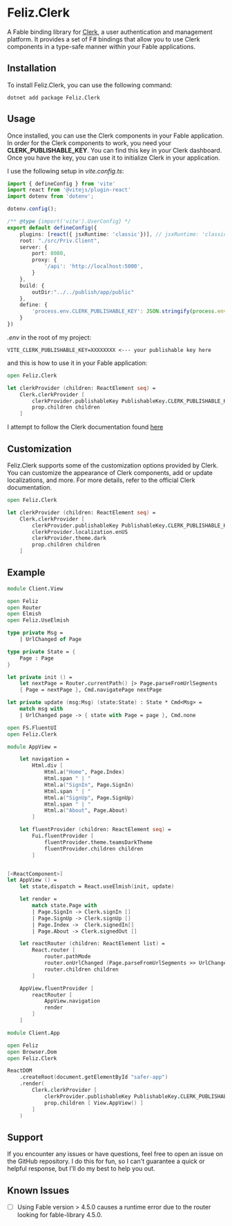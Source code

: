 # Feliz.Clerk

A Fable binding library for [Clerk](https://clerk.com/), a user authentication and management platform. It provides a set of F# bindings that allow you to use Clerk components in a type-safe manner within your Fable applications.


## Installation

To install Feliz.Clerk, you can use the following command:

```dotnetcli
dotnet add package Feliz.Clerk
```


## Usage

Once installed, you can use the Clerk components in your Fable application. In order for the Clerk components to work, you need your **CLERK_PUBLISHABLE_KEY**. You can find this key in your Clerk dashboard. Once you have the key, you can use it to initialize Clerk in your application.

I use the following setup in *vite.config.ts*:

```typescript
import { defineConfig } from 'vite'
import react from '@vitejs/plugin-react'
import dotenv from 'dotenv';

dotenv.config();

/** @type {import('vite').UserConfig} */
export default defineConfig({
    plugins: [react({ jsxRuntime: 'classic'})], // jsxRuntime: 'classic' is required for fast-refresh for .js files
    root: "./src/Priv.Client",
    server: {
        port: 8080,
        proxy: {
            '/api': 'http://localhost:5000',
        }
    },
    build: {
        outDir:"../../publish/app/public"
    },
    define: {
        'process.env.CLERK_PUBLISHABLE_KEY': JSON.stringify(process.env.VITE_CLERK_PUBLISHABLE_KEY)
    }
})

```

*.env* in the root of my project:

```dotenv
VITE_CLERK_PUBLISHABLE_KEY=XXXXXXXX <--- your publishable key here
```

and this is how to use it in your Fable application:

```fsharp
open Feliz.Clerk

let clerkProvider (children: ReactElement seq) =
    Clerk.clerkProvider [
        clerkProvider.publishableKey PublishableKey.CLERK_PUBLISHABLE_KEY
        prop.children children
    ]
```

I attempt to follow the Clerk documentation found [here](https://clerk.com/docs/quickstarts/react)

## Customization

Feliz.Clerk supports some of the customization options provided by Clerk. You can customize the appearance of Clerk components, add or update localizations, and more. For more details, refer to the official Clerk documentation.


```fsharp
open Feliz.Clerk

let clerkProvider (children: ReactElement seq) =
    Clerk.clerkProvider [
        clerkProvider.publishableKey PublishableKey.CLERK_PUBLISHABLE_KEY
        clerkProvider.localization.enUS
        clerkProvider.theme.dark
        prop.children children
    ]
```

## Example

```fsharp
module Client.View

open Feliz
open Router
open Elmish
open Feliz.UseElmish

type private Msg =
    | UrlChanged of Page

type private State = {
    Page : Page
}

let private init () =
    let nextPage = Router.currentPath() |> Page.parseFromUrlSegments
    { Page = nextPage }, Cmd.navigatePage nextPage

let private update (msg:Msg) (state:State) : State * Cmd<Msg> =
    match msg with
    | UrlChanged page -> { state with Page = page }, Cmd.none

open FS.FluentUI
open Feliz.Clerk

module AppView =

    let navigation =
        Html.div [
            Html.a("Home", Page.Index)
            Html.span " | "
            Html.a("SignIn", Page.SignIn)
            Html.span " | "
            Html.a("SignUp", Page.SignUp)
            Html.span " | "
            Html.a("About", Page.About)
        ]

    let fluentProvider (children: ReactElement seq) =
        Fui.fluentProvider [
            fluentProvider.theme.teamsDarkTheme
            fluentProvider.children children
        ]


[<ReactComponent>]
let AppView () =
    let state,dispatch = React.useElmish(init, update)

    let render =
        match state.Page with
        | Page.SignIn -> Clerk.signIn []
        | Page.SignUp -> Clerk.signUp []
        | Page.Index ->  Clerk.signedIn[]
        | Page.About -> Clerk.signedOut []

    let reactRouter (children: ReactElement list) =
        React.router [
            router.pathMode
            router.onUrlChanged (Page.parseFromUrlSegments >> UrlChanged >> dispatch)
            router.children children
        ]

    AppView.fluentProvider [
        reactRouter [
            AppView.navigation
            render
        ]
    ]


```

```fsharp
module Client.App

open Feliz
open Browser.Dom
open Feliz.Clerk

ReactDOM
    .createRoot(document.getElementById "safer-app")
    .render(
        Clerk.clerkProvider [
            clerkProvider.publishableKey PublishableKey.CLERK_PUBLISHABLE_KEY
            prop.children [ View.AppView() ]
        ]
    )
```

## Support

If you encounter any issues or have questions, feel free to open an issue on the GitHub repository. I do this for fun, so I can't guarantee a quick or helpful response, but I'll do my best to help you out.


## Known Issues

- [ ] Using Fable version > 4.5.0 causes a runtime error due to the router looking for fable-library 4.5.0.